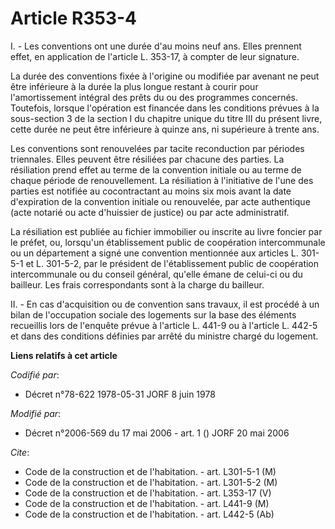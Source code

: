 # Article R353-4

I. - Les conventions ont une durée d'au moins neuf ans. Elles prennent effet, en application de l'article L. 353-17, à
compter de leur signature.

La durée des conventions fixée à l'origine ou modifiée par avenant ne peut être inférieure à la durée la plus longue restant
à courir pour l'amortissement intégral des prêts du ou des programmes concernés. Toutefois, lorsque l'opération est financée
dans les conditions prévues à la sous-section 3 de la section I du chapitre unique du titre III du présent livre, cette durée
ne peut être inférieure à quinze ans, ni supérieure à trente ans.

Les conventions sont renouvelées par tacite reconduction par périodes triennales. Elles peuvent être résiliées par chacune
des parties. La résiliation prend effet au terme de la convention initiale ou au terme de chaque période de renouvellement.
La résiliation à l'initiative de l'une des parties est notifiée au cocontractant au moins six mois avant la date d'expiration
de la convention initiale ou renouvelée, par acte authentique (acte notarié ou acte d'huissier de justice) ou par acte
administratif.

La résiliation est publiée au fichier immobilier ou inscrite au livre foncier par le préfet, ou, lorsqu'un établissement
public de coopération intercommunale ou un département a signé une convention mentionnée aux articles L. 301-5-1 et L.
301-5-2, par le président de l'établissement public de coopération intercommunale ou du conseil général, qu'elle émane de
celui-ci ou du bailleur. Les frais correspondants sont à la charge du bailleur.

II. - En cas d'acquisition ou de convention sans travaux, il est procédé à un bilan de l'occupation sociale des logements sur
la base des éléments recueillis lors de l'enquête prévue à l'article L. 441-9 ou à l'article L. 442-5 et dans des conditions
définies par arrêté du ministre chargé du logement.

**Liens relatifs à cet article**

_Codifié par_:

  - Décret n°78-622 1978-05-31 JORF 8 juin 1978

_Modifié par_:

  - Décret n°2006-569 du 17 mai 2006 - art. 1 () JORF 20 mai 2006

_Cite_:

  - Code de la construction et de l'habitation. - art. L301-5-1 (M)
  - Code de la construction et de l'habitation. - art. L301-5-2 (M)
  - Code de la construction et de l'habitation. - art. L353-17 (V)
  - Code de la construction et de l'habitation. - art. L441-9 (M)
  - Code de la construction et de l'habitation. - art. L442-5 (Ab)
